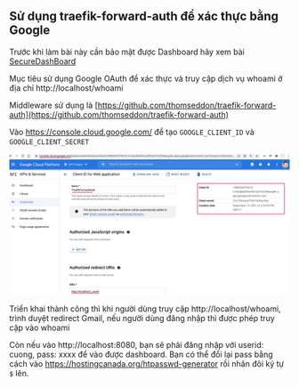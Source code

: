## Sử dụng traefik-forward-auth để xác thực bằng Google

Trước khi làm bài này cần bảo mật được Dashboard hãy xem bài [SecureDashBoard](../SecureDashBoard/ReadMe.md)

Mục tiêu sử dụng Google OAuth để xác thực và truy cập dịch vụ whoami ở địa chỉ http://localhost/whoami

Middleware sử dụng là [https://github.com/thomseddon/traefik-forward-auth](https://github.com/thomseddon/traefik-forward-auth)


Vào https://console.cloud.google.com/ để tạo `GOOGLE_CLIENT_ID` và `GOOGLE_CLIENT_SECRET`

![](GoogleAuth.jpg)

Triển khai thành công thì khi người dùng truy cập http://localhost/whoami, trình duyệt redirect Gmail, nếu người dùng đăng nhập thì được phép truy cập vào whoami

Còn nếu vào http://localhost:8080, bạn sẽ phải đăng nhập với userid: cuong, pass: xxxx để vào được dashboard. Bạn có thể đổi lại pass bằng cách vào https://hostingcanada.org/htpasswd-generator
rồi nhân đôi ký tự `$` lên.

